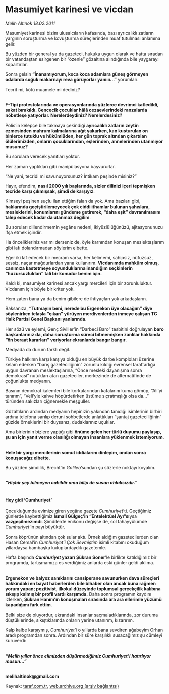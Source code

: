 # Masumiyet karinesi ve vicdan 

*Melih Altınok 18.02.2011*

<div class="yazi"><p>Masumiyet karinesi bizim ulusalcıların kafasında, bazı ayrıcalıklı zatların yargının soruşturma ve kovuşturma süreçlerinden muaf tutulması anlamına gelir. </p>
<p>Bu yüzden bir general ya da gazeteci, hukuka uygun olarak ve hatta sıradan bir vatandaştan esirgenen bir “özenle” gözaltına alındığında bile yaygarayı kopartırlar. </p>
<p>Sonra gelsin <b>“İnanamıyorum, koca koca adamlara güneş görmeyen odalarda soğuk makarnayı reva görüyorlar yanıııı...”</b> yorumları.</p>
<p>Tecrit mi, kötü muamele mi dediniz? </p>
<p><b><br/>F-Tipi protestolarında ve operasyonlarında yüzlerce devrimci katledildi, sakat bırakıldı. Gencecik çocuklar hâlâ cezaevlerindeki ranzalarda nöbetleşe yatıyorlar. Nerelerdeydiniz? Nerelerdesiniz? </b></p>
<p>Polis’in kelepçe bile takmaya çekindiği <b>ayrıcalıklı zatların zeytin ezmesinden mahrum kalmalarına ağıt yakarken, kan kusturulan on binlerce tutuklu ve hükümlüden, her gün toprak altından çıkartılan ölülerimizden, onların çocuklarından, eşlerinden, annelerinden utanmıyor musunuz?</b></p>
<p>Bu sorulara verecek yanıtları yoktur.</p>
<p>Her zaman yaptıkları gibi manipülasyona başvururlar.</p>
<p>“Ne yani, tecridi mi savunuyorsunuz? İntikam peşinde misiniz?”</p>
<p>Hayır, efendim, <b>nasıl 2000 yılı başlarında, sizler dilinizi içeri tepmişken tecride karşı çıkmışsak, şimdi de karşıyız</b>.</p>
<p>Kimseyi peşinen suçlu ilan ettiğim falan da yok. Ama bazıları gibi, <b>haklarında geçiştirilemeyecek çok ciddi ithamlar bulunan şahıslara, mesleklerini, konumlarını gündeme getirerek, “daha eşit” davranılmasını talep edecek kadar da utanmaz değilim</b>.</p>
<p>Bu soruları dillendirmemin yegâne nedeni, ikiyüzlülüğünüzü, ajitasyonunuzu ifşa etmek içindir.</p>
<p>Ha öncelikleriniz var mı derseniz de, öyle karnından konuşan meslektaşlarım gibi lafı dolandırmadan söylerim elbette.</p>
<p>Eğer iki laf edecek bir mecram varsa, her kelimemi, sahipsiz, nüfuzsuz, sessiz, naçar mağdurlardan yana kullanırım. <b>Vicdanımda mahkûm olmuş, canımıza kastetmeye soyunduklarına inandığım seçkinlerin “huzursuzlukları” tali bir konudur benim için.</b></p>
<p>Kaldı ki, masumiyet karinesi ancak yargı mercileri için bir zorunluluktur. Vicdanım için böyle bir kriter yok. </p>
<p>Hem zaten bana ya da benim gibilere de ihtiyaçları yok arkadaşların. </p>
<p>Baksanıza, <b>“Tutmayın beni, nerede bu Ergenekon üye olacağım” diye söylenirken telaşla “çıkan” yürüyen merdivenlerden inmeye çalışan TC Halk Partisi Genel Başkanı yanlarında</b>.</p>
<p>Her sözü ve eylemi, Genç Siviller’in “Darbeci Baro” tesbitini doğrulayan <b>baro başkanlarınız da, daha soruşturma süreci bitmemişken zanlılar hakkında “ön beraat kararları” veriyorlar ekranlarda bangır bangır</b>.</p>
<p>Medyada da durum farklı değil.</p>
<p>Türkiye halkının karşı karşıya olduğu en büyük darbe komploları üzerine kelam ederken “barış gazeteciliğinin” zorunlu kıldığı evrensel taraftarlığa uygun davranan meslektaşlarına, “Önce mesleki dayanışma sonra demokrasi” nutukları atan gazeteciler, merkezinde de alternatifinde de çoğunlukta medyanın.</p>
<p>Basının demokrat kalemleri bile korkularından kafalarını kuma gömüp, “Ali’yi tanırım”, “Veli’yle kahve höpürdetirken üstüme sıçratmışlığı olsa da...” türünden sakızları çiğnemekle meşguller.</p>
<p>Gözaltıların ardından medyanın hepinizin yakından tanıdığı isimlerinin birbiri ardına telefona sarılıp deruni sohbetlerde anlattıkları “şantaj gazeteciliğinin” güzide örneklerini bir duysanız, dudaklarınız uçuklar.</p>
<p>Ama birlerinin bizlere yaptığı gibi <b>önüme gelen her türlü duyumu paylaşıp, şu an için yanıt verme olasılığı olmayan insanlara yüklenmek istemiyorum</b>.</p>
<p><b><br/>Hele bir yargı mercilerinin somut iddialarını dinleyim, ondan sonra konuşacağız elbette.</b></p>
<p>Bu yüzden şimdilik, Brecht’in <i>Galileo</i>’sundan şu sözlerle noktayı koyalım.</p>
<p><b><i><br/>“Hiçbir şey bilmeyen cahildir ama bilip de susan ahlaksızdır.”</i></b></p>
<h4><br/>Hey gidi ‘Cumhuriyet’</h4>
<p>Çocukluğumda evimize giren yegâne gazete <i>Cumhuriyet</i>’ti. Geçtiğimiz günlerde kaybettiğimiz <b>İsmail Gülgeç’in “Entelektüel Ayı”sı</b>ysa<b> vazgeçilmezimdi</b>. Şimdilerde enikonu değişse de, sol tahayyülümde <i>Cumhuriyet</i>’in payı büyüktür.</p>
<p>Sonra köprünün altından çok sular aktı. Örnek aldığım gazetecilerden olan Hasan Cemal’in <i>Cumhuriyet’i Çok Sevmiştim</i> isimli kitabını okuduğum yıllardaysa bambaşka kutuplardaydık gazetemle.</p>
<p>Hafta başında <b><i>Cumhuriyet</i> yazarı Şükran Soner</b>’le birlikte katıldığımız bir programda, tartışmamıza es verdiğimiz anlarda eski günler geldi aklıma.</p>
<p><b><br/>Ergenekon ve balyoz sanıklarını cansiperane savunurken dava süreçleri hakkındaki en bayat haberlerden bile bîhaber olan ancak buna rağmen yorum yapan; pozitivist, ilkokul düzeyinde toplumsal gerçekçilik kalıbına sıkışıp kalmış bir profil vardı karşımda.</b> Daha sonra programın kaydını izlerken, <b>Şükran Hanım’ın konuşmaları sırasında ara ara ellerimle yüzümü kapadığımı fark ettim</b>.</p>
<p>Belki size de oluyordur, ekrandaki insanlar saçmaladıklarında, zor duruma düştüklerinde, sıkıştıklarında onların yerine utanırım, kızarırım.</p>
<p>Kalp kalbe karşıymış, <i>Cumhuriyet</i>’i o yıllarda bana sevdiren ağabeyim Orhan aradı programdan sonra. Ardından bir süre karşılıklı susacağımız şu cümleyi kuruverdi: </p>
<p><b><i><br/>“Melih yıllar önce elimizden düşürmediğimiz Cumhuriyet’i hatırlıyor musun...”</i></b><b><i> </i></b></p>
<p><b><br/>melihaltinok@gmail.com</b></p>
</div>

Kaynak: [taraf.com.tr](http://www.taraf.com.tr/melih-altinok/makale-masumiyet-karinesi-ve-vicdan.htm), [web.archive.org (arşiv bağlantısı)](http://web.archive.org/web/20130911212945/http://www.taraf.com.tr/melih-altinok/makale-masumiyet-karinesi-ve-vicdan.htm)
